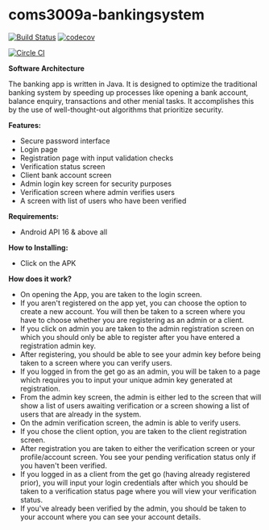 # coms3009a-bankingsystem
 [![Build Status](https://travis-ci.com/NeoMaja/coms-3009a-bankingsystem.svg?token=KRJyGJdtUy45xqsuRezk&branch=main)](https://travis-ci.com/NeoMaja/coms-3009a-bankingsystem)
[![codecov](https://codecov.io/gh/NeoMaja/coms-3009a-bankingsystem/branch/main/graph/badge.svg?token=WX9OXZK4WD)](https://codecov.io/gh/NeoMaja/coms-3009a-bankingsystem)

[![Circle CI](https://circleci.com/gh/NeoMaja/coms-3009a-bankingsystem.svg?style=shield)](https://app.circleci.com/pipelines/github/NeoMaja/coms-3009a-bankingsystem)

**Software Architecture**

The banking app is written in Java. It is designed to optimize the traditional banking system by speeding up processes like opening a bank account, balance enquiry, transactions and other menial tasks. It accomplishes this by the use of well-thought-out algorithms that prioritize security.

**Features:**

- Secure password interface
- Login page
- Registration page with input validation checks
- Verification status screen
- Client bank account screen
- Admin login key screen for security purposes
- Verification screen where admin verifies users
- A screen with list of users who have been verified

**Requirements:**

- Android API 16 & above all

**How to Installing:**

- Click on the APK

**How does it work?**

- On opening the App, you are taken to the login screen.
 - If you aren't registered on the app yet, you can choose the option to create a new account. You will then be taken to a screen where you have to choose whether you are registering as an admin or a client.
- If you click on admin you are taken to the admin registration screen on which you should only be able to register after you have entered a registration admin key.
- After registering, you should be able to see your admin key before being taken to a screen where you can verify users.
- If you logged in from the get go as an admin, you will be taken to a page which requires you to input your unique admin key generated at registration.
- From the admin key screen, the admin is either led to the screen that will show a list of users awaiting verification or a screen showing a list of users that are already in the system.
- On the admin verification screen, the admin is able to verify users.
- If you chose the client option, you are taken to the client registration screen.
- After registration you are taken to either the verification screen or your profile/account screen. You see your pending verification status only if you haven't been verified.
- If you logged in as a client from the get go (having already registered prior), you will input your login credentials after which you should be taken to a verification status page where you will view your verification status.
- If you've already been verified by  the admin, you should be taken to your account where you can see your account details.
